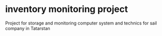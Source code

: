 # inventory monitoring project

Project for storage and monitoring computer system and technics for sail company in Tatarstan
